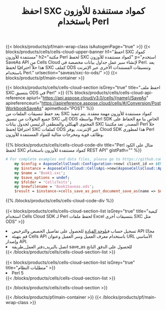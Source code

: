 ﻿---
title:  احفظ SXC كمواد مستنفدة للأوزون باستخدام Perl
description:  استخدام Aspose.Cells Cloud SDK لـ Perl لحفظ ملف بتنسيق SXC كملف بتنسيق ODS.
---
{{< blocks/products/pf/main-wrap-class isAutogenPage="true" >}}
{{< blocks/products/cells/cells-cloud-upper-banner h1="احفظ SXC كمواد مستنفدة للأوزون" h2="مكتبة Perl لحفظ SXC كمواد مستنفدة للأوزون" p="استخدم SaveAs API من Cells Cloud لإنشاء سير عمل جداول بيانات مخصصة في Perl. يعد هذا حلاً احترافيًا لحفظ SXC كملف ODS وتنسيقات المستندات الأخرى عبر الإنترنت باستخدام Perl." urlsection="saveas/sxc-to-ods/" >}}
{{< blocks/products/pf/main-container >}}

{{< blocks/products/cells/cells-cloud-section isGrey="true" title="احفظ ملف SXC بتنسيق ODS في Perl" >}}
{{% blocks/products/cells/cells-cloud-api-reference apiurl="https://api.aspose.cloud/v3.0/cells/{name}/SaveAs" apireferenceurl="https://apireference.aspose.cloud/cells/#/Conversion/PostWorkbookSaveAs" apimethod="POST" %}}
<br/>
يعد حفظ تنسيقات الملفات من SXC كمواد مستنفدة للأوزون مهمة معقدة. يتم تنفيذ جميع التحولات من تنسيق SXC إلى ODS بواسطة Perl SDK الخاص بنا مع الحفاظ على المحتوى الهيكلي والمنطقي الرئيسي لجدول بيانات SXC المصدر. تعد مكتبتنا Perl حلاً احترافيًا لحفظ SXC كملفات ODS عبر الإنترنت. يوفر Cloud SDK هذا لمطوري Perl وظائف قوية ومخرجات مثالية للمواد المستنفدة للأوزون.
<br/>
<br/>
{{% blocks/products/cells/cells-cloud-code-div title="Perl مثال على الكود لحفظ SXC كمواد مستنفدة للأوزون باستخدام REST API" gistPath="" %}}
  
```perl
# For complete examples and data files, please go to https://github.com/aspose-cells-cloud/aspose-cells-cloud-perl/
    my $config = AsposeCellsCloud::Configuration->new( client_id => $ENV{'ProductClientId'}, client_secret => $ENV{'ProductClientSecret'});
    my $instance = AsposeCellsCloud::CellsApi->new(AsposeCellsCloud::ApiClient->new( $config));
    my $name = 'Book1.sxc';
    my $save_options = undef;
    my $folder = 'CellsTests';
    my $newfilename = 'Book1Saveas.ods';
    $result = $instance->cells_save_as_post_document_save_as(name => $name,save_options => $save_options, newfilename => $newfilename, folder => $folder);
```
  
{{% /blocks/products/cells/cells-cloud-code-div %}}
<br/>
<br/>
{{< blocks/products/cells/cells-cloud-section-list isGrey="true" title="كيفية استخدام Cells Cloud SDK لـ Perl لحفظ ملفات Excel بتنسيقات أخرى SXC مثل ODS" >}}
<li> تسجيل حساب في<a href="https://dashboard.aspose.cloud/">لوحة القيادة</a> للحصول على تفاصيل الحصص والترخيص API مجانًا</li>
<li>قم بتهيئة Cells API باستخدام معرف العميل وسر العميل وعنوان URL الأساسي وإصدار API.</li>
<li>اتصل بالبريد_دفتر العمل_طريقة save_as للحصول على الدفق الناتج</li>
{{< /blocks/products/cells/cells-cloud-section-list >}}
<br/>
<br/>
{{< blocks/products/cells/cells-cloud-section-list isGrey="true" title="متطلبات النظام" >}}
<li>Perl 5</li>
{{< /blocks/products/cells/cells-cloud-section-list >}}

{{< /blocks/products/cells/cells-cloud-section >}}

{{< /blocks/products/pf/main-container >}}
{{< /blocks/products/pf/main-wrap-class >}}
